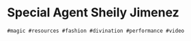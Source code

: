 Special Agent Sheily Jimenez
=============

`#magic #resources #fashion #divination #performance #video`